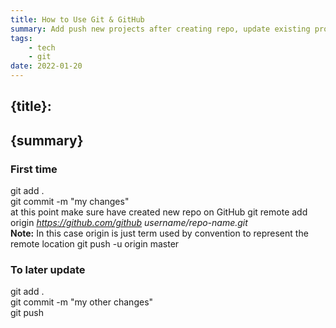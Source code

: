 ```yaml
---
title: How to Use Git & GitHub
summary: Add push new projects after creating repo, update existing projects
tags: 
    - tech
    - git
date: 2022-01-20
---
```

  
<article>

# {title}:
## {summary}

### First time

git add .  
git commit -m "my changes"  
at this point make sure have created new repo on GitHub
git remote add origin *https://github.com/github username/repo-name.git*  
**Note:** In this case origin is just term used by convention to represent the remote location
git push -u origin master  

### To later update

git add .  
git commit -m "my other changes"  
git push  

</article>
